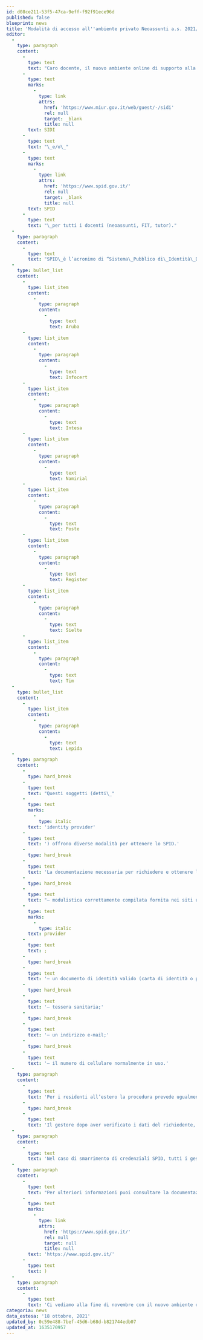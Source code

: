 ```yaml
---
id: d08ce211-53f5-47ca-9eff-f92f91ece96d
published: false
blueprint: news
title: 'Modalità di accesso all''ambiente privato Neoassunti a.s. 2021/2022'
editor:
  -
    type: paragraph
    content:
      -
        type: text
        text: "Caro docente, il nuovo ambiente online di supporto alla formazione aprirà prossimamente. La data precisa sarà comunicata su questo stesso sito. L’ambiente è rivolto ai docenti neoassunti e con passaggio di ruolo e ai docenti in percorso annuale FIT a.s. 2021/2022.  L’accesso all’ambiente avviene tramite credenziali di tipo\_"
      -
        type: text
        marks:
          -
            type: link
            attrs:
              href: 'https://www.miur.gov.it/web/guest/-/sidi'
              rel: null
              target: _blank
              title: null
        text: SIDI
      -
        type: text
        text: "\_e/o\_"
      -
        type: text
        marks:
          -
            type: link
            attrs:
              href: 'https://www.spid.gov.it/'
              rel: null
              target: _blank
              title: null
        text: SPID
      -
        type: text
        text: "\_per tutti i docenti (neoassunti, FIT, tutor)."
  -
    type: paragraph
    content:
      -
        type: text
        text: "SPID\_è l’acronimo di “Sistema\_Pubblico di\_Identità\_Digitale”. Si tratta di un sistema di identificazione unico che permette ai cittadini e alle imprese di\_accedere a tutti i servizi online della Pubblica Amministrazione. Se sei già in possesso di credenziali di accesso SPID, sarà possibile usarle direttamente nella login presente in home page. Se ancora non hai le credenziali, per ottenerle devi rivolgerti ad uno dei seguenti provider:"
  -
    type: bullet_list
    content:
      -
        type: list_item
        content:
          -
            type: paragraph
            content:
              -
                type: text
                text: Aruba
      -
        type: list_item
        content:
          -
            type: paragraph
            content:
              -
                type: text
                text: Infocert
      -
        type: list_item
        content:
          -
            type: paragraph
            content:
              -
                type: text
                text: Intesa
      -
        type: list_item
        content:
          -
            type: paragraph
            content:
              -
                type: text
                text: Namirial
      -
        type: list_item
        content:
          -
            type: paragraph
            content:
              -
                type: text
                text: Poste
      -
        type: list_item
        content:
          -
            type: paragraph
            content:
              -
                type: text
                text: Register
      -
        type: list_item
        content:
          -
            type: paragraph
            content:
              -
                type: text
                text: Sielte
      -
        type: list_item
        content:
          -
            type: paragraph
            content:
              -
                type: text
                text: Tim
  -
    type: bullet_list
    content:
      -
        type: list_item
        content:
          -
            type: paragraph
            content:
              -
                type: text
                text: Lepida
  -
    type: paragraph
    content:
      -
        type: hard_break
      -
        type: text
        text: "Questi soggetti (detti\_"
      -
        type: text
        marks:
          -
            type: italic
        text: 'identity provider'
      -
        type: text
        text: ') offrono diverse modalità per ottenere lo SPID.'
      -
        type: hard_break
      -
        type: text
        text: 'La documentazione necessaria per richiedere e ottenere le credenziali necessita di:'
      -
        type: hard_break
      -
        type: text
        text: "– modulistica correttamente compilata fornita nei siti ufficiali dei\_"
      -
        type: text
        marks:
          -
            type: italic
        text: provider
      -
        type: text
        text: ;
      -
        type: hard_break
      -
        type: text
        text: '– un documento di identità valido (carta di identità o passaporto);'
      -
        type: hard_break
      -
        type: text
        text: '– tessera sanitaria;'
      -
        type: hard_break
      -
        type: text
        text: '– un indirizzo e-mail;'
      -
        type: hard_break
      -
        type: text
        text: '– il numero di cellulare normalmente in uso.'
  -
    type: paragraph
    content:
      -
        type: text
        text: 'Per i residenti all’estero la procedura prevede ugualmente un numero di cellulare (anche se l’abbonamento è sottoscritto con un operatore non italiano) un indirizzo e-mail, un documento di identità italiano valido e un documento che certifichi il codice fiscale.'
      -
        type: hard_break
      -
        type: text
        text: 'Il gestore dopo aver verificato i dati del richiedente, emette l’identità digitale rilasciando le credenziali all’utente. L’autenticazione può avvenire in presenza (è prevista l’esibizione di tutta la documentazione cartacea e moduli sottoscritti e può avvenire presso una sede fisica del gestore dell’identità oppure a domicilio su appuntamento); oppure puoi avvalerti della autenticazione a distanza. L’autenticazione a distanza può avvenire in due modalità tramite identificazione a vista da remoto via webcam oppure identificazione informatica tramite documenti digitali di identità.'
  -
    type: paragraph
    content:
      -
        type: text
        text: 'Nel caso di smarrimento di credenziali SPID, tutti i gestori prevedono una procedura per il recupero dei dati che permette di recuperare il proprio identificativo in tempi brevi. Vai sui siti ufficiali dei vari provider e segui le indicazioni per il recupero, altrimenti puoi contattare l’Agenzia per l’Italia Digitale al numero +39 06.852641'
  -
    type: paragraph
    content:
      -
        type: text
        text: "Per ulteriori informazioni puoi consultare la documentazione disponibile presso il sito ufficiale di SPID\_ ("
      -
        type: text
        marks:
          -
            type: link
            attrs:
              href: 'https://www.spid.gov.it/'
              rel: null
              target: null
              title: null
        text: 'https://www.spid.gov.it/'
      -
        type: text
        text: )
  -
    type: paragraph
    content:
      -
        type: text
        text: 'Ci vediamo alla fine di novembre con il nuovo ambiente online neoassunti anno scolastico 2021/2022.'
categoria: news
data_estesa: '18 ottobre, 2021'
updated_by: 0c59e488-7bef-45d6-b68d-b821744edb07
updated_at: 1635170957
---
```


